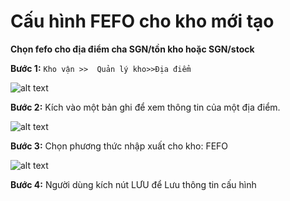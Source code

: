 # Cấu hình FEFO cho kho mới tạo 

**Chọn fefo cho địa điểm cha SGN/tồn kho hoặc SGN/stock**

**Bước 1:** ```Kho vận >>  Quản lý kho>>Địa điểm ``` 

![alt text](./ảnh1/image-9.png)

**Bước 2:** Kích vào một bản ghi để xem thông tin của một địa điểm.

![alt text](./ảnh1/image-11.png)

**Bước 3:** Chọn phương thức nhập xuất cho kho: FEFO

![alt text](./ảnh1/image-10.png)

**Bước 4:** Người dùng kích nút LƯU để Lưu thông tin cấu hình






